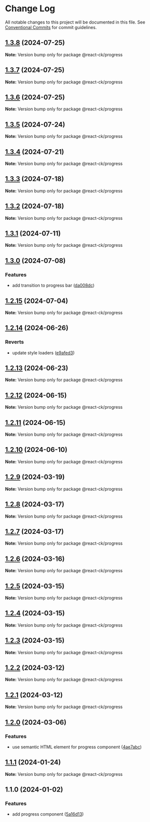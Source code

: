 # Change Log

All notable changes to this project will be documented in this file.
See [Conventional Commits](https://conventionalcommits.org) for commit guidelines.

## [1.3.8](https://github.com/abelflopes/react-ck/compare/@react-ck/progress@1.3.7...@react-ck/progress@1.3.8) (2024-07-25)

**Note:** Version bump only for package @react-ck/progress





## [1.3.7](https://github.com/abelflopes/react-ck/compare/@react-ck/progress@1.3.6...@react-ck/progress@1.3.7) (2024-07-25)

**Note:** Version bump only for package @react-ck/progress





## [1.3.6](https://github.com/abelflopes/react-ck/compare/@react-ck/progress@1.3.5...@react-ck/progress@1.3.6) (2024-07-25)

**Note:** Version bump only for package @react-ck/progress





## [1.3.5](https://github.com/abelflopes/react-ck/compare/@react-ck/progress@1.3.4...@react-ck/progress@1.3.5) (2024-07-24)

**Note:** Version bump only for package @react-ck/progress





## [1.3.4](https://github.com/abelflopes/react-ck/compare/@react-ck/progress@1.3.3...@react-ck/progress@1.3.4) (2024-07-21)

**Note:** Version bump only for package @react-ck/progress





## [1.3.3](https://github.com/abelflopes/react-ck/compare/@react-ck/progress@1.3.2...@react-ck/progress@1.3.3) (2024-07-18)

**Note:** Version bump only for package @react-ck/progress





## [1.3.2](https://github.com/abelflopes/react-ck/compare/@react-ck/progress@1.3.1...@react-ck/progress@1.3.2) (2024-07-18)

**Note:** Version bump only for package @react-ck/progress





## [1.3.1](https://github.com/abelflopes/react-ck/compare/@react-ck/progress@1.3.0...@react-ck/progress@1.3.1) (2024-07-11)

**Note:** Version bump only for package @react-ck/progress





## [1.3.0](https://github.com/abelflopes/react-ck/compare/@react-ck/progress@1.2.15...@react-ck/progress@1.3.0) (2024-07-08)


### Features

* add transition to progress bar ([da008dc](https://github.com/abelflopes/react-ck/commit/da008dc4c4930cd4a71060d7be45366153bb4ad3))



## [1.2.15](https://github.com/abelflopes/react-ck/compare/@react-ck/progress@1.2.14...@react-ck/progress@1.2.15) (2024-07-04)

**Note:** Version bump only for package @react-ck/progress





## [1.2.14](https://github.com/abelflopes/react-ck/compare/@react-ck/progress@1.2.13...@react-ck/progress@1.2.14) (2024-06-26)


### Reverts

* update style loaders ([e9afed3](https://github.com/abelflopes/react-ck/commit/e9afed309e7893e95b4b02cceb7e9636670740b8))



## [1.2.13](https://github.com/abelflopes/react-ck/compare/@react-ck/progress@1.2.12...@react-ck/progress@1.2.13) (2024-06-23)

**Note:** Version bump only for package @react-ck/progress





## [1.2.12](https://github.com/abelflopes/react-ck/compare/@react-ck/progress@1.2.11...@react-ck/progress@1.2.12) (2024-06-15)

**Note:** Version bump only for package @react-ck/progress





## [1.2.11](https://github.com/abelflopes/react-ck/compare/@react-ck/progress@1.2.10...@react-ck/progress@1.2.11) (2024-06-15)

**Note:** Version bump only for package @react-ck/progress





## [1.2.10](https://github.com/abelflopes/react-ck/compare/@react-ck/progress@1.2.9...@react-ck/progress@1.2.10) (2024-06-10)

**Note:** Version bump only for package @react-ck/progress





## [1.2.9](https://github.com/abelflopes/react-ck/compare/@react-ck/progress@1.2.8...@react-ck/progress@1.2.9) (2024-03-19)

**Note:** Version bump only for package @react-ck/progress





## [1.2.8](https://github.com/abelflopes/react-ck/compare/@react-ck/progress@1.2.7...@react-ck/progress@1.2.8) (2024-03-17)

**Note:** Version bump only for package @react-ck/progress





## [1.2.7](https://github.com/abelflopes/react-ck/compare/@react-ck/progress@1.2.6...@react-ck/progress@1.2.7) (2024-03-17)

**Note:** Version bump only for package @react-ck/progress





## [1.2.6](https://github.com/abelflopes/react-ck/compare/@react-ck/progress@1.2.5...@react-ck/progress@1.2.6) (2024-03-16)

**Note:** Version bump only for package @react-ck/progress





## [1.2.5](https://github.com/abelflopes/react-ck/compare/@react-ck/progress@1.2.4...@react-ck/progress@1.2.5) (2024-03-15)

**Note:** Version bump only for package @react-ck/progress





## [1.2.4](https://github.com/abelflopes/react-ck/compare/@react-ck/progress@1.2.3...@react-ck/progress@1.2.4) (2024-03-15)

**Note:** Version bump only for package @react-ck/progress





## [1.2.3](https://github.com/abelflopes/react-ck/compare/@react-ck/progress@1.2.2...@react-ck/progress@1.2.3) (2024-03-15)

**Note:** Version bump only for package @react-ck/progress





## [1.2.2](https://github.com/abelflopes/react-ck/compare/@react-ck/progress@1.2.1...@react-ck/progress@1.2.2) (2024-03-12)

**Note:** Version bump only for package @react-ck/progress





## [1.2.1](https://github.com/abelflopes/react-ck/compare/@react-ck/progress@1.2.0...@react-ck/progress@1.2.1) (2024-03-12)

**Note:** Version bump only for package @react-ck/progress





## [1.2.0](https://github.com/abelflopes/react-ck/compare/@react-ck/progress@1.1.1...@react-ck/progress@1.2.0) (2024-03-06)


### Features

* use semantic HTML element for progress component ([4ae7abc](https://github.com/abelflopes/react-ck/commit/4ae7abcb202e6a3fd21a359c7a2fc326f4224cfd))



## [1.1.1](https://github.com/abelflopes/react-ck/compare/@react-ck/progress@1.1.0...@react-ck/progress@1.1.1) (2024-01-24)

**Note:** Version bump only for package @react-ck/progress





## 1.1.0 (2024-01-02)


### Features

* add progress component ([5a16d13](https://github.com/abelflopes/react-ck/commit/5a16d1325b71616cc7e24973e76ada26ce58720d))
